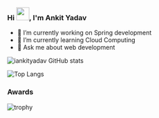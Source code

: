 ### Hi <img src="https://user-images.githubusercontent.com/42378118/110234147-e3259600-7f4e-11eb-95be-0c4047144dea.gif" width="30">, I'm Ankit Yadav

<!--
**iankityadav/iankityadav** is a ✨ _special_ ✨ repository because its `README.md` (this file) appears on your GitHub profile.

Here are some ideas to get you started:

- 🔭 I’m currently working on Full Stack JAVA
- 🌱 I’m currently learning 
- 👯 I’m looking to collaborate on ...
- 🤔 I’m looking for help with ...
- 💬 Ask me about ...
- 📫 How to reach me: ...
- 😄 Pronouns: ...
- ⚡ Fun fact: ...
-->
  
- 🔭 I’m currently working on Spring development
- 🌱 I’m currently learning Cloud Computing
- 💬 Ask me about web development
  
  
![iankityadav GitHub stats](https://github-readme-stats.vercel.app/api?username=iankityadav&theme=maroongold&show_icons=true)

![Top Langs](https://github-readme-stats.vercel.app/api/top-langs/?username=iankityadav&theme=omni&layout=compact)

<h3>Awards</h3>

![trophy](https://github-profile-trophy.vercel.app/?username=iankityadav&theme=onedark)
